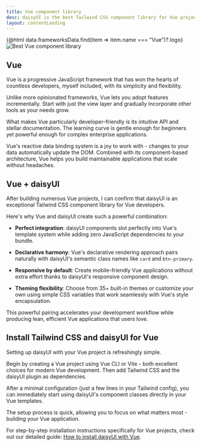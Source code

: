 ```yaml
---
title: Vue component library
desc: daisyUI is the best Tailwind CSS component library for Vue projects
layout: contentLanding
---
```


<script>
  import Translate from "$components/Translate.svelte"
  import Testimonials from "$components/Testimonials.svelte"
  export let data
</script>

<div class="mx-auto not-prose max-w-4xl py-12 p-6 from-base-300 rounded-box outline-base-content/5 mt-12 mb-6 items-center justify-center gap-8 bg-linear-to-b bg-center outline-2 outline-offset-6">
<div class="max-w-96 items-center w-full grid grid-cols-2 gap-6 lg:gap-12 [&>svg]:w-full [&>svg]:h-auto mx-auto">
{@html data.frameworksData.find(item => item.name === "Vue")?.logo}
<img class="w-full h-auto" src="https://img.daisyui.com/images/daisyui/mark-static.svg" alt="Best Vue component library" />
</div>
</div>

## Vue

Vue is a progressive JavaScript framework that has won the hearts of countless developers, myself included, with its simplicity and flexibility.

Unlike more opinionated frameworks, Vue lets you adopt features incrementally. Start with just the view layer and gradually incorporate other tools as your needs grow.

What makes Vue particularly developer-friendly is its intuitive API and stellar documentation. The learning curve is gentle enough for beginners yet powerful enough for complex enterprise applications.

Vue's reactive data binding system is a joy to work with - changes to your data automatically update the DOM. Combined with its component-based architecture, Vue helps you build maintainable applications that scale without headaches.

## Vue + daisyUI

After building numerous Vue projects, I can confirm that daisyUI is an exceptional Tailwind CSS component library for Vue developers.

Here's why Vue and daisyUI create such a powerful combination:

- **Perfect integration**: daisyUI components slot perfectly into Vue's template system while adding zero JavaScript dependencies to your bundle.

- **Declarative harmony**: Vue's declarative rendering approach pairs naturally with daisyUI's semantic class names like `card` and `btn-primary`.

- **Responsive by default**: Create mobile-friendly Vue applications without extra effort thanks to daisyUI's responsive component design.

- **Theming flexibility**: Choose from 35+ built-in themes or customize your own using simple CSS variables that work seamlessly with Vue's style encapsulation.

This powerful pairing accelerates your development workflow while producing lean, efficient Vue applications that users love.

<div dir="ltr" class="left-[50%] rtl:left-[-50%] relative translate-x-[-50%] rtl:translate-x-[50%] my-12 w-[calc(100vw-2rem)]">
  <Testimonials items={data.testimonials} limit="6" />
</div>

## Install Tailwind CSS and daisyUI for Vue

Setting up daisyUI with your Vue project is refreshingly simple.

Begin by creating a Vue project using Vue CLI or Vite - both excellent choices for modern Vue development. Then add Tailwind CSS and the daisyUI plugin as dependencies.

After a minimal configuration (just a few lines in your Tailwind config), you can immediately start using daisyUI's component classes directly in your Vue templates.

The setup process is quick, allowing you to focus on what matters most - building your Vue application.

For step-by-step installation instructions specifically for Vue projects, check out our detailed guide: [How to install daisyUI with Vue](/docs/install/vue/).
